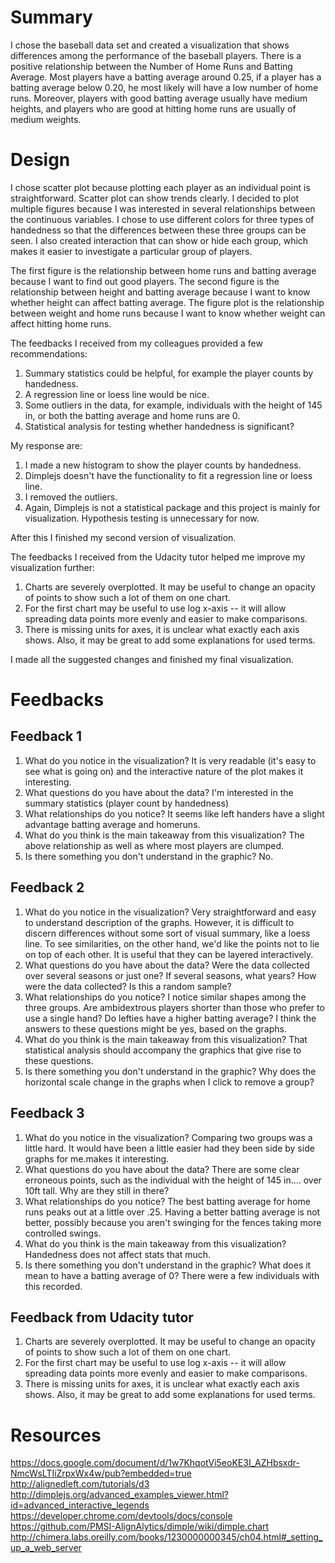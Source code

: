 Summary
===========

I chose the baseball data set and created a visualization that shows differences among the performance of the baseball players. There is a positive relationship between the Number of Home Runs and Batting Average. Most players have a batting average around 0.25, if a player has a batting average below 0.20, he most likely will have a low number of home runs. Moreover, players with good batting average usually have medium heights, and players who are good at hitting home runs are usually of medium weights.

Design
===========

I chose scatter plot because plotting each player as an individual point is straightforward. Scatter plot can show trends clearly. I decided to plot multiple figures because I was interested in several relationships between the continuous variables. I chose to use different colors for three types of handedness so that the differences between these three groups can be seen. I also created interaction that can show or hide each group, which makes it easier to investigate a particular group of players.

The first figure is the relationship between home runs and batting average because I want to find out good players. The second figure is the relationship between height and batting average because I want to know whether height can affect batting average. The figure plot is the relationship between weight and home runs because I want to know whether weight can affect hitting home runs.

The feedbacks I received from my colleagues provided a few recommendations:
1. Summary statistics could be helpful, for example the player counts by handedness.
2. A regression line or loess line would be nice.
3. Some outliers in the data, for example, individuals with the height of 145 in, or both the batting average and home runs are 0.
4. Statistical analysis for testing whether handedness is significant?

My response are:
1. I made a new histogram to show the player counts by handedness.
2. Dimplejs doesn't have the functionality to fit a regression line or loess line.
3. I removed the outliers.
4. Again, Dimplejs is not a statistical package and this project is mainly for visualization. Hypothesis testing is unnecessary for now.

After this I finished my second version of visualization.

The feedbacks I received from the Udacity tutor helped me improve my visualization further:
1. Charts are severely overplotted. It may be useful to change an opacity of points to show such a lot of them on one chart.
2. For the first chart may be useful to use log x-axis -- it will allow spreading data points more evenly and easier to make comparisons.
3. There is missing units for axes, it is unclear what exactly each axis shows. Also, it may be great to add some explanations for used terms.

I made all the suggested changes and finished my final visualization.


Feedbacks
===========

Feedback 1
------
1. What do you notice in the visualization?
It is very readable (it's easy to see what is going on) and the interactive nature of the plot makes it interesting.
2. What questions do you have about the data?
I'm interested in the summary statistics (player count by handedness)
3. What relationships do you notice?
It seems like left handers have a slight advantage batting average and homeruns.
4. What do you think is the main takeaway from this visualization?
The above relationship as well as where most players are clumped.
5. Is there something you don't understand in the graphic?
No.

Feedback 2
------
1. What do you notice in the visualization?
Very straightforward and easy to understand description of the graphs. However, it is difficult to discern differences without some sort of visual summary, like a loess line. To see similarities, on the other hand, we'd like the points not to lie on top of each other. It is useful that they can be layered interactively.
2. What questions do you have about the data?
Were the data collected over several seasons or just one? If several seasons, what years? How were the data collected? Is this a random sample?
3. What relationships do you notice?
I notice similar shapes among the three groups. Are ambidextrous players shorter than those who prefer to use a single hand? Do lefties have a higher batting average? I think the answers to these questions might be yes, based on the graphs.
4. What do you think is the main takeaway from this visualization?
That statistical analysis should accompany the graphics that give rise to these questions.
5. Is there something you don't understand in the graphic?
Why does the horizontal scale change in the graphs when I click to remove a group?

Feedback 3
------
1. What do you notice in the visualization?
Comparing two groups was a little hard. It would have been a little easier had they been side by side graphs for me.makes it interesting.
2. What questions do you have about the data?
There are some clear erroneous points, such as the individual with the height of 145 in.... over 10ft tall. Why are they still in there?
3. What relationships do you notice?
The best batting average for home runs peaks out at a little over .25. Having a better batting average is not better, possibly because you aren't swinging for the fences taking more controlled swings.
4. What do you think is the main takeaway from this visualization?
Handedness does not affect stats that much.
5. Is there something you don't understand in the graphic?
What does it mean to have a batting average of 0? There were a few individuals with this recorded.

Feedback from Udacity tutor
------
1. Charts are severely overplotted. It may be useful to change an opacity of points to show such a lot of them on one chart.
2. For the first chart may be useful to use log x-axis -- it will allow spreading data points more evenly and easier to make comparisons.
3. There is missing units for axes, it is unclear what exactly each axis shows. Also, it may be great to add some explanations for used terms.


Resources
===========
https://docs.google.com/document/d/1w7KhqotVi5eoKE3I_AZHbsxdr-NmcWsLTIiZrpxWx4w/pub?embedded=true
http://alignedleft.com/tutorials/d3
http://dimplejs.org/advanced_examples_viewer.html?id=advanced_interactive_legends
https://developer.chrome.com/devtools/docs/console
https://github.com/PMSI-AlignAlytics/dimple/wiki/dimple.chart
http://chimera.labs.oreilly.com/books/1230000000345/ch04.html#_setting_up_a_web_server